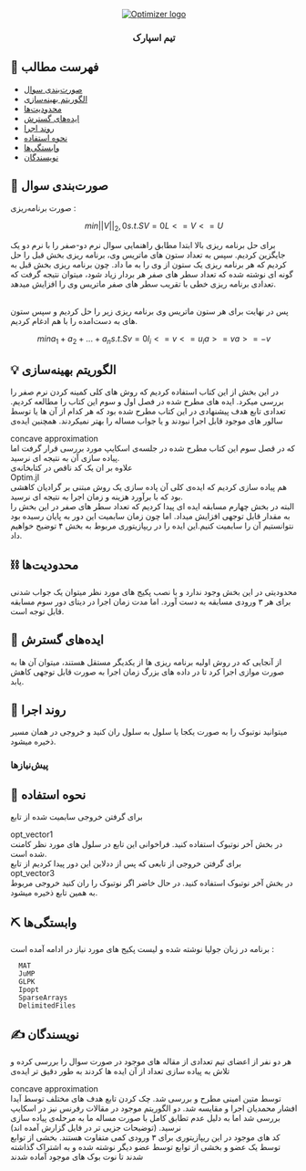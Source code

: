 <p align="center">
  <a href="" rel="noopener">
 <img src="http://optimizer.math.sharif.edu/wp-content/uploads/2021/02/optimizer.png" alt="Optimizer logo"></a>
</p>
<h3 align="center">تیم اسپارک</h3>


## 📝 فهرست مطالب
- [صورت‌بندی سوال](#problem_statement)
- [الگوریتم بهینه‌سازی](#idea)
- [محدودیت‌ها](#limitations)
- [ایده‌های گسترش](#future_scope)
- [روند اجرا](#getting_started)
- [نحوه استفاده](#usage)
- [وابستگی‌ها](#tech_stack)
- [نویسندگان](#authors)

## 🧐 صورت‌بندی سوال <a name = "problem_statement"></a>
صورت برنامه‌ریزی :
  
  ```math
  min  ||V||_2,0
  s.t.  SV=0
        L <= V <= U
  ```
برای حل برنامه ریزی بالا ابتدا مطابق راهنمایی سوال نرم دو-صفر را با نرم دو یک جایگزین کردیم. سپس به تعداد ستون های ماتریس وی، برنامه ریزی بخش قبل را حل کردیم که هر برنامه ریزی یک ستون از وی را به ما داد. چون برنامه ریزی بخش قبل به گونه ای نوشته شده که تعداد سطر های صفر هر بردار زیاد شود، میتوان نتیجه گرفت که تعدادی برنامه ریزی خطی با تقریب سطر های صفر ماتریس وی را افزایش میدهد.

</br>
پس در نهایت برای هر ستون ماتریس وی برنامه ریزی زیر را حل کردیم و سپس ستون های به دست‌امده را با هم ادغام کردیم.

```math
  min  a_1 + a_2 + ... + a_n
  s.t.  Sv=0
        l_i <= v <= u_i
        a >= v
        a >= -v
  ```

## 💡 الگوریتم بهینه‌سازی <a name = "idea"></a>

در این بخش از 
<a url="https://www.math.unipd.it/~rinaldi/papers/thesis0.pdf">این کتاب </a>
استفاده کردیم که روش های کلی کمینه کردن نرم صفر را بررسی میکرد.
ایده های مطرح شده در فصل اول و سوم این کتاب را مطالعه کردیم. تعدادی تابع هدف پیشنهادی در این کتاب مطرح شده بود که هر کدام از آن ها یا توسط سالور های موجود قابل اجرا نبودند و یا جواب مساله را بهتر نمیکردند. همچنین ایده‌ی
<div>concave approximation</div>
که در قصل سوم این کتاب مطرح شده در جلسه‌ی اسکایپ مورد بررسی قرار گرفت اما پیاده سازی آن به نتیجه ای نرسید.
</br>
علاوه بر ان یک کد ناقص در کتابخانه‌ی 
<div>Optim.jl</div>
هم پیاده سازی کردیم که ایده‌ی کلی آن پاده سازی یک روش مبتنی بر گرادیان کاهشی بود که با برآورد هزینه و زمان اجرا به نتیجه ای نرسید.
</br>
البته در بخش چهارم مسابقه ایده ای پیدا کردیم که تعداد سطر های صفر در این بخش را به مقدار قابل توجهی افزایش میداد. اما چون زمان سابمیت این دور به پایان رسیده بود نتوانستیم آن را سابمیت کنیم.این ایده را در ریپازیتوری مربوط به بخش ۴ توضیح خواهیم داد.


## ⛓️ محدودیت‌ها <a name = "limitations"></a>
محدودیتی در این بخش وجود ندارد و با نصب
پکیج های مورد نظر 
میتوان یک جواب شدنی برای هر ۳ ورودی مسابقه به دست آورد.
اما مدت زمان اجرا در دیتای دور سوم مسابقه قابل توجه است.

## 🚀 ایده‌های گسترش <a name = "future_scope"></a>
از آنجایی که در روش اولیه برنامه ریزی ها از یکدیگر مستقل هستند، میتوان آن ها به صورت موازی اجرا کرد تا در داده های بزرگ زمان اجرا به صورت قابل توجهی کاهش یابد.

## 🏁 روند اجرا <a name = "getting_started"></a>
میتوانید نوتبوک را به صورت یکجا یا سلول به سلول ران کنید و خروجی در همان مسیر ذخیره میشود.

### پیش‌نیازها
  

## 🎈 نحوه استفاده <a name="usage"></a>
برای گرفتن خروجی سابمیت شده از تابع
<div>opt_vector1</div>
در بخش آخر نوتبوک استفاده کنید.
فراخوانی این تابع در سلول های مورد نظر کامنت شده است.
</br>
برای گرفتن خروجی از تابعی که پس از ددلاین این دور پیدا کردیم از تابع
<div>opt_vector3</div>
در بخش آخر نوتبوک استفاده کنید.
در حال خاضر اگر نوتبوک را ران کنید خروجی مربوط به همین تابع ذخیره میشود.

## ⛏️ وابستگی‌ها <a name = "tech_stack"></a>
  برنامه در زبان جولیا نوشته شده و لیست پکیج های مورد نیاز در ادامه آمده است :
```
  MAT
  JuMP
  GLPK
  Ipopt
  SparseArrays
  DelimitedFiles
```

## ✍️ نویسندگان <a name = "authors"></a>
هر دو نفر از اعضای تیم تعدادی از مقاله های موجود در صورت سوال را بررسی کرده و تلاش به پیاده سازی تعداد از آن ایده ها کردند
به طور دقیق تر ایده‌ی
<div>concave approximation</div>
توسط متین امینی مطرح و بررسی شد. چک کردن تابع هدف های مختلف توسط آیدا افشار محمدیان اجرا و مقایسه شد. دو الگوریتم موجود در مقالات رفرنس نیز در اسکایپ بررسی شد اما به دلیل عدم تطابق کامل با صورت مساله ما به مرحله‌ی پیاده سازی نرسید.
(توضیحات جزیی تر در فایل گزارش آمده اند)
</br>
کد های موجود در این ریپازیتوری برای ۳ ورودی کمی متفاوت هستند. بخشی از توابع توسط یک عضو و بخشی از توابع توسط عضو دیگر نوشته شده و به اشتراک گذاشته شدند تا نوت بوک های موجود آماده شدند
